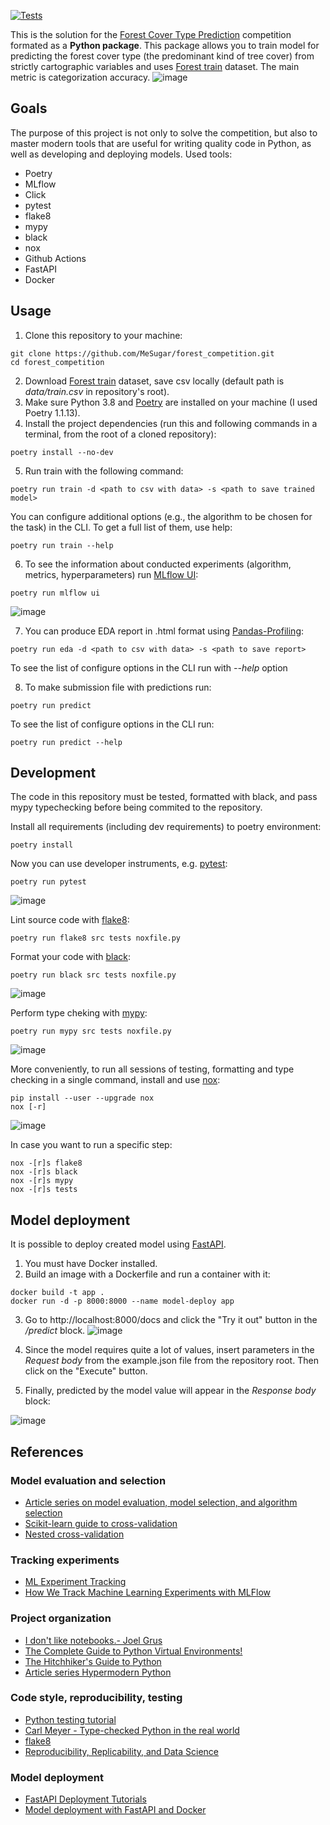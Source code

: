 
[![Tests](https://github.com/mesugar/forest_competition/workflows/Tests/badge.svg)](https://github.com/mesugar/forest_competition/actions?workflow=Tests)

This is the solution for the [Forest Cover Type Prediction](https://www.kaggle.com/competitions/forest-cover-type-prediction/) competition formated as a **Python package**. This package allows you to train model for predicting the forest cover type (the predominant kind of tree cover) from strictly cartographic variables and uses [Forest train](https://www.kaggle.com/competitions/forest-cover-type-prediction/data?select=train.csv) dataset. The main metric is categorization accuracy.
![image](https://user-images.githubusercontent.com/75207011/169409249-187012e0-7370-46a4-9427-267b5190dd85.png)

## Goals
The purpose of this project is not only to solve the competition, but also to master modern tools that are useful for writing quality code in Python, as well as developing and deploying models.
Used tools:
- Poetry
- MLflow
- Click
- pytest
- flake8
- mypy
- black
- nox
- Github Actions
- FastAPI
- Docker

## Usage

1. Clone this repository to your machine:
```
git clone https://github.com/MeSugar/forest_competition.git
cd forest_competition
```
2. Download [Forest train](https://www.kaggle.com/competitions/forest-cover-type-prediction/data?select=train.csv) dataset, save csv locally (default path is *data/train.csv* in repository's root).
3. Make sure Python 3.8 and [Poetry](https://python-poetry.org/docs/) are installed on your machine (I used Poetry 1.1.13).
4. Install the project dependencies (run this and following commands in a terminal, from the root of a cloned repository):
```
poetry install --no-dev
```
5. Run train with the following command:
```
poetry run train -d <path to csv with data> -s <path to save trained model>
```
You can configure additional options (e.g., the algorithm to be chosen for the task) in the CLI. To get a full list of them, use help:
```
poetry run train --help
```
6. To see the information about conducted experiments (algorithm, metrics, hyperparameters) run [MLflow UI](https://mlflow.org/docs/latest/index.html):
```
poetry run mlflow ui
```
![image](https://user-images.githubusercontent.com/75207011/168317447-aba16bc1-32fb-4081-8b05-cfe2c65c9827.png)

7. You can produce EDA report in .html format using [Pandas-Profiling](https://github.com/ydataai/pandas-profiling):
```
poetry run eda -d <path to csv with data> -s <path to save report>
```
To see the list of configure options in the CLI run with *--help* option

8. To make submission file with predictions run:
```
poetry run predict
```
To see the list of configure options in the CLI run:
```
poetry run predict --help
```

## Development
The code in this repository must be tested, formatted with black, and pass mypy typechecking before being commited to the repository.

Install all requirements (including dev requirements) to poetry environment:
```
poetry install
```
Now you can use developer instruments, e.g. [pytest](https://docs.pytest.org/en/6.2.x/index.html):
```
poetry run pytest
```
![image](https://user-images.githubusercontent.com/75207011/170266137-a4ca82be-3b3b-46e3-af10-9ef3a1d1d9bd.png)

Lint source code with [flake8](https://flake8.pycqa.org/en/latest/):
```
poetry run flake8 src tests noxfile.py
```

Format your code with [black](https://github.com/psf/black):
```
poetry run black src tests noxfile.py
```
![image](https://user-images.githubusercontent.com/75207011/170269669-55424ec8-22f9-4b03-ba31-ba01bfda6517.png)

Perform type cheking with [mypy](https://mypy.readthedocs.io/en/stable/):
```
poetry run mypy src tests noxfile.py
```
![image](https://user-images.githubusercontent.com/75207011/170271050-25faf91f-be8f-4472-801f-9fef0cf600fa.png)

More conveniently, to run all sessions of testing, formatting and type checking in a single command, install and use [nox](https://nox.thea.codes/en/stable/):
```
pip install --user --upgrade nox
nox [-r]
```
![image](https://user-images.githubusercontent.com/75207011/170167653-b0296f85-e820-477c-aaff-111477a1a399.png)

In case you want to run a specific step:
```
nox -[r]s flake8
nox -[r]s black
nox -[r]s mypy
nox -[r]s tests
```

## Model deployment
It is possible to deploy created model using [FastAPI](https://fastapi.tiangolo.com/).

1. You must have Docker installed.
2. Build an image with a Dockerfile and run a container with it:
```
docker build -t app .
docker run -d -p 8000:8000 --name model-deploy app
```
3. Go to http://localhost:8000/docs and click the "Try it out" button in the */predict* block.
![image](https://user-images.githubusercontent.com/75207011/170421049-1b6c8561-0496-4ee2-b42c-5da9ea09062b.png)

4. Since the model requires quite a lot of values, insert parameters in the *Request body* from the example.json file from the repository root. Then click on the "Execute" button.

5. Finally, predicted by the model value will appear in the *Response body* block:

![image](https://user-images.githubusercontent.com/75207011/170490428-8088ac95-163c-49ca-9573-8e08126c68de.png)


## References
### Model evaluation and selection
- [Article series on model evaluation, model selection, and algorithm selection](https://sebastianraschka.com/blog/2016/model-evaluation-selection-part1.html)
- [Scikit-learn guide to cross-validation](https://scikit-learn.org/stable/model_selection.html)
- [Nested cross-validation](https://weina.me/nested-cross-validation/)

### Tracking experiments
- [ML Experiment Tracking](https://neptune.ai/blog/ml-experiment-tracking)
- [How We Track Machine Learning Experiments with MLFlow](https://www.datarevenue.com/en-blog/how-we-track-machine-learning-experiments-with-mlflow)

### Project organization
- [I don't like notebooks.- Joel Grus](https://www.youtube.com/watch?v=7jiPeIFXb6U)
- [The Complete Guide to Python Virtual Environments!](https://www.youtube.com/watch?v=KxvKCSwlUv8)
- [The Hitchhiker's Guide to Python](https://docs.python-guide.org/writing/structure/)
- [Article series Hypermodern Python](https://cjolowicz.github.io/posts/hypermodern-python-01-setup/)

### Code style, reproducibility, testing
- [Python testing tutorial](https://realpython.com/python-testing/)
- [Carl Meyer - Type-checked Python in the real world](https://www.youtube.com/watch?v=pMgmKJyWKn8)
- [flake8](https://flake8.pycqa.org/en/latest/)
- [Reproducibility, Replicability, and Data Science](https://www.kdnuggets.com/2019/11/reproducibility-replicability-data-science.html)

### Model deployment
- [FastAPI Deployment Tutorials](https://www.youtube.com/playlist?list=PLZoTAELRMXVPgsojPOHF9i0u2L83-m9P7)
- [Model deployment with FastAPI and Docker](https://towardsdatascience.com/how-to-deploy-a-machine-learning-model-with-fastapi-docker-and-github-actions-13374cbd638a)


